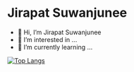 # Jirapat Suwanjunee
- 👋 Hi, I’m Jirapat Suwanjunee
- 👀 I’m interested in ...
- 🌱 I’m currently learning ...


[![Top Langs](https://github-readme-stats.vercel.app/api/top-langs/?username=MyJirapat)](https://github.com/anuraghazra/github-readme-stats)
<!---
MyJirapat/MyJirapat is a ✨ special ✨ repository because its `README.md` (this file) appears on your GitHub profile.
You can click the Preview link to take a look at your changes.
--->
